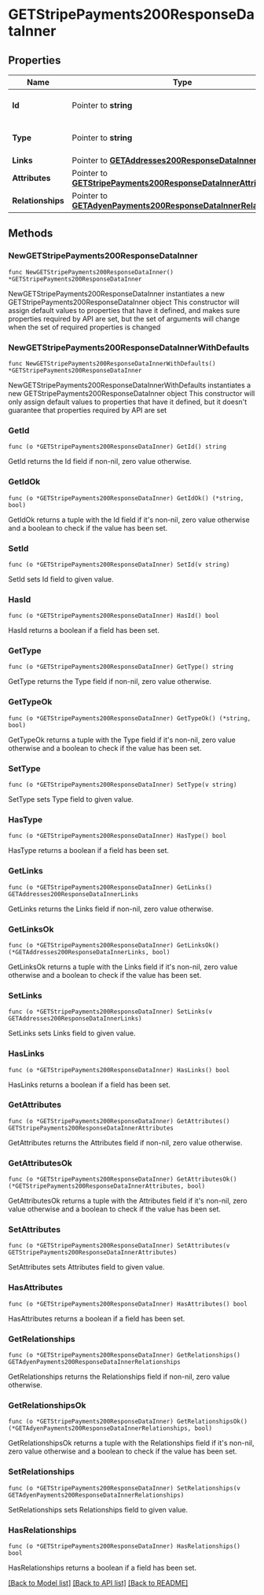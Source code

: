 # GETStripePayments200ResponseDataInner

## Properties

Name | Type | Description | Notes
------------ | ------------- | ------------- | -------------
**Id** | Pointer to **string** | The resource&#39;s id | [optional] 
**Type** | Pointer to **string** | The resource&#39;s type | [optional] [default to "stripe_payments"]
**Links** | Pointer to [**GETAddresses200ResponseDataInnerLinks**](GETAddresses200ResponseDataInnerLinks.md) |  | [optional] 
**Attributes** | Pointer to [**GETStripePayments200ResponseDataInnerAttributes**](GETStripePayments200ResponseDataInnerAttributes.md) |  | [optional] 
**Relationships** | Pointer to [**GETAdyenPayments200ResponseDataInnerRelationships**](GETAdyenPayments200ResponseDataInnerRelationships.md) |  | [optional] 

## Methods

### NewGETStripePayments200ResponseDataInner

`func NewGETStripePayments200ResponseDataInner() *GETStripePayments200ResponseDataInner`

NewGETStripePayments200ResponseDataInner instantiates a new GETStripePayments200ResponseDataInner object
This constructor will assign default values to properties that have it defined,
and makes sure properties required by API are set, but the set of arguments
will change when the set of required properties is changed

### NewGETStripePayments200ResponseDataInnerWithDefaults

`func NewGETStripePayments200ResponseDataInnerWithDefaults() *GETStripePayments200ResponseDataInner`

NewGETStripePayments200ResponseDataInnerWithDefaults instantiates a new GETStripePayments200ResponseDataInner object
This constructor will only assign default values to properties that have it defined,
but it doesn't guarantee that properties required by API are set

### GetId

`func (o *GETStripePayments200ResponseDataInner) GetId() string`

GetId returns the Id field if non-nil, zero value otherwise.

### GetIdOk

`func (o *GETStripePayments200ResponseDataInner) GetIdOk() (*string, bool)`

GetIdOk returns a tuple with the Id field if it's non-nil, zero value otherwise
and a boolean to check if the value has been set.

### SetId

`func (o *GETStripePayments200ResponseDataInner) SetId(v string)`

SetId sets Id field to given value.

### HasId

`func (o *GETStripePayments200ResponseDataInner) HasId() bool`

HasId returns a boolean if a field has been set.

### GetType

`func (o *GETStripePayments200ResponseDataInner) GetType() string`

GetType returns the Type field if non-nil, zero value otherwise.

### GetTypeOk

`func (o *GETStripePayments200ResponseDataInner) GetTypeOk() (*string, bool)`

GetTypeOk returns a tuple with the Type field if it's non-nil, zero value otherwise
and a boolean to check if the value has been set.

### SetType

`func (o *GETStripePayments200ResponseDataInner) SetType(v string)`

SetType sets Type field to given value.

### HasType

`func (o *GETStripePayments200ResponseDataInner) HasType() bool`

HasType returns a boolean if a field has been set.

### GetLinks

`func (o *GETStripePayments200ResponseDataInner) GetLinks() GETAddresses200ResponseDataInnerLinks`

GetLinks returns the Links field if non-nil, zero value otherwise.

### GetLinksOk

`func (o *GETStripePayments200ResponseDataInner) GetLinksOk() (*GETAddresses200ResponseDataInnerLinks, bool)`

GetLinksOk returns a tuple with the Links field if it's non-nil, zero value otherwise
and a boolean to check if the value has been set.

### SetLinks

`func (o *GETStripePayments200ResponseDataInner) SetLinks(v GETAddresses200ResponseDataInnerLinks)`

SetLinks sets Links field to given value.

### HasLinks

`func (o *GETStripePayments200ResponseDataInner) HasLinks() bool`

HasLinks returns a boolean if a field has been set.

### GetAttributes

`func (o *GETStripePayments200ResponseDataInner) GetAttributes() GETStripePayments200ResponseDataInnerAttributes`

GetAttributes returns the Attributes field if non-nil, zero value otherwise.

### GetAttributesOk

`func (o *GETStripePayments200ResponseDataInner) GetAttributesOk() (*GETStripePayments200ResponseDataInnerAttributes, bool)`

GetAttributesOk returns a tuple with the Attributes field if it's non-nil, zero value otherwise
and a boolean to check if the value has been set.

### SetAttributes

`func (o *GETStripePayments200ResponseDataInner) SetAttributes(v GETStripePayments200ResponseDataInnerAttributes)`

SetAttributes sets Attributes field to given value.

### HasAttributes

`func (o *GETStripePayments200ResponseDataInner) HasAttributes() bool`

HasAttributes returns a boolean if a field has been set.

### GetRelationships

`func (o *GETStripePayments200ResponseDataInner) GetRelationships() GETAdyenPayments200ResponseDataInnerRelationships`

GetRelationships returns the Relationships field if non-nil, zero value otherwise.

### GetRelationshipsOk

`func (o *GETStripePayments200ResponseDataInner) GetRelationshipsOk() (*GETAdyenPayments200ResponseDataInnerRelationships, bool)`

GetRelationshipsOk returns a tuple with the Relationships field if it's non-nil, zero value otherwise
and a boolean to check if the value has been set.

### SetRelationships

`func (o *GETStripePayments200ResponseDataInner) SetRelationships(v GETAdyenPayments200ResponseDataInnerRelationships)`

SetRelationships sets Relationships field to given value.

### HasRelationships

`func (o *GETStripePayments200ResponseDataInner) HasRelationships() bool`

HasRelationships returns a boolean if a field has been set.


[[Back to Model list]](../README.md#documentation-for-models) [[Back to API list]](../README.md#documentation-for-api-endpoints) [[Back to README]](../README.md)


